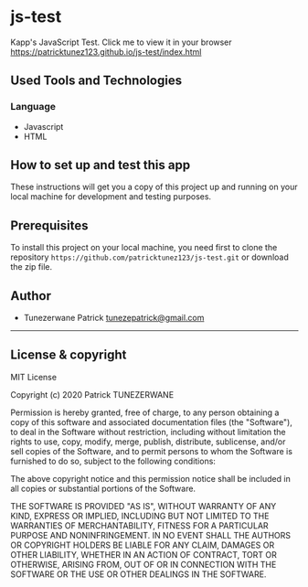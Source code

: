 # js-test

Kapp's JavaScript Test. Click me to view it in your browser <https://patricktunez123.github.io/js-test/index.html>

## Used Tools and Technologies

### Language

- Javascript
- HTML

## How to set up and test this app

These instructions will get you a copy of this project up and running on your local machine for development and testing purposes.

## Prerequisites

To install this project on your local machine, you need first to clone the repository ```https://github.com/patricktunez123/js-test.git``` or download the zip file.


## Author

- Tunezerwane Patrick <tunezepatrick@gmail.com>

---

## License & copyright
MIT License

Copyright (c) 2020 Patrick TUNEZERWANE

Permission is hereby granted, free of charge, to any person obtaining a copy
of this software and associated documentation files (the "Software"), to deal
in the Software without restriction, including without limitation the rights
to use, copy, modify, merge, publish, distribute, sublicense, and/or sell
copies of the Software, and to permit persons to whom the Software is
furnished to do so, subject to the following conditions:

The above copyright notice and this permission notice shall be included in all
copies or substantial portions of the Software.

THE SOFTWARE IS PROVIDED "AS IS", WITHOUT WARRANTY OF ANY KIND, EXPRESS OR
IMPLIED, INCLUDING BUT NOT LIMITED TO THE WARRANTIES OF MERCHANTABILITY,
FITNESS FOR A PARTICULAR PURPOSE AND NONINFRINGEMENT. IN NO EVENT SHALL THE
AUTHORS OR COPYRIGHT HOLDERS BE LIABLE FOR ANY CLAIM, DAMAGES OR OTHER
LIABILITY, WHETHER IN AN ACTION OF CONTRACT, TORT OR OTHERWISE, ARISING FROM,
OUT OF OR IN CONNECTION WITH THE SOFTWARE OR THE USE OR OTHER DEALINGS IN THE
SOFTWARE.